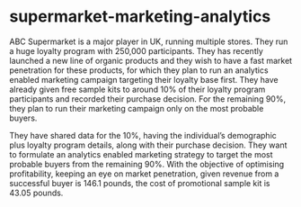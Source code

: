 # supermarket-marketing-analytics
ABC Supermarket is a major player in UK, running multiple stores. They run a huge loyalty program with 250,000 participants. They has recently launched a new line of organic products and they wish to have a fast market penetration for these products, for which they plan to run an analytics enabled marketing campaign targeting their loyalty base first. They have already given free sample kits to around 10% of their loyalty program participants and recorded their purchase decision. For the remaining 90%, they plan to run their marketing campaign only on the most probable buyers.

They have shared data for the 10%, having the individual’s demographic plus loyalty program details, along with their purchase decision. They want to formulate an analytics enabled marketing strategy to target the most probable buyers from the remaining 90%. With the objective of optimising profitability, keeping an eye on market penetration, given revenue from a successful buyer is 146.1 pounds, the cost of promotional sample kit is 43.05 pounds.
